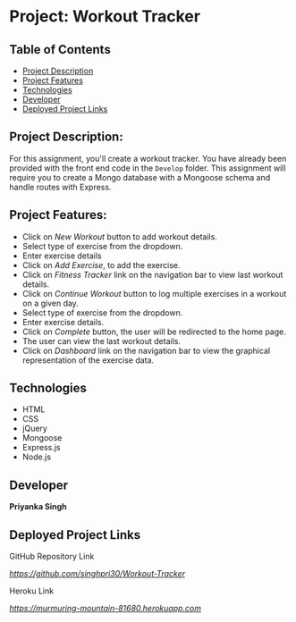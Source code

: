 # Project: Workout Tracker
## Table of Contents
* [Project Description](#project-description)
* [Project Features](#project-features)
* [Technologies](#technologies)
* [Developer](#developer)
* [Deployed Project Links](#deployed-project-links)

## Project Description: 
For this assignment, you'll create a workout tracker. You have already been provided with the front end code in the `Develop` folder. This assignment will require you to create a Mongo database with a Mongoose schema and handle routes with Express.


## Project Features:

* Click on *New Workout* button to add workout details.
* Select type of exercise from the dropdown.
* Enter exercise details
* Click on *Add Exercise*, to add the exercise.
* Click on *Fitness Tracker* link on the navigation bar to view last workout details.
* Click on *Continue Workout* button to log multiple exercises in a workout on a given day.
* Select type of exercise from the dropdown.
* Enter exercise details.
* Click on *Complete* button, the user will be redirected to the home page.
* The user can view the last workout details.
* Click on *Dashboard* link on the navigation bar to view the graphical representation of the exercise data.


## Technologies
* HTML
* CSS
* jQuery
* Mongoose
* Express.js
* Node.js


## Developer

**Priyanka Singh**

## Deployed Project Links

GitHub Repository Link

*https://github.com/singhpri30/Workout-Tracker*

Heroku Link

*https://murmuring-mountain-81680.herokuapp.com*